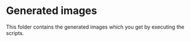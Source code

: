 Generated images
================

This folder contains the generated images which you get by executing the scripts.